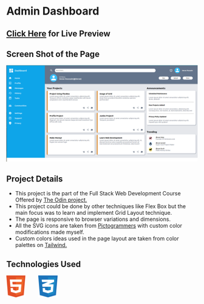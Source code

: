 # Admin Dashboard

## [Click Here](https://full-stackninja.github.io/admin-dashboard/) for Live Preview
## Screen Shot of the Page

![alt text](./icons/admin-dashboard.png)
## Project Details

-    This project is the part of the Full Stack Web Development Course Offered by [The Odin project.](https://theodinproject.com)
-    This project could be done by other techniques like Flex Box but the main focus was to learn and implement Grid Layout technique.
-    The page is responsive to browser variations and dimensions.
-    All the SVG icons are taken from [Pictogrammers](https://pictogrammers.com/library/mdi/) with custom color modifications made myself.
-    Custom colors ideas used in the page layout are taken from color palettes on [Tailwind.](https://tailwindcss.com/docs/customizing-colors)

## Technologies Used

<img src="./icons/html.svg" Alt="HTML logo" style="width:10%; margin-right: 30px; display: inline-block">
<img src="./icons/css.svg" Alt="CSS logo" style="width:10%; display: inline-block">

